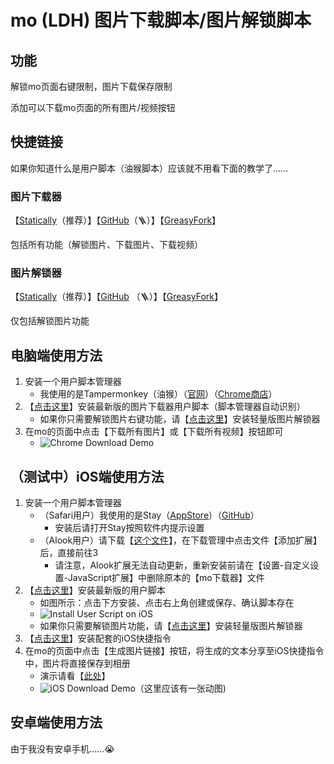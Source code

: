 # mo (LDH) 图片下载脚本/图片解锁脚本

## 功能

解锁mo页面右键限制，图片下载保存限制

添加可以下载mo页面的所有图片/视频按钮

## 快捷链接

如果你知道什么是用户脚本（油猴脚本）应该就不用看下面的教学了……

### 图片下载器 

【[Statically](https://cdn.statically.io/gh/locoda/mo-downloader/main/mo-downloder.user.js)（推荐）】【[GitHub](https://github.com/locoda/mo-downloader/raw/main/mo-downloder.user.js)（🪜）】【[GreasyFork](https://greasyfork.org/zh-CN/scripts/459051-mo-ldh-images-download)】

包括所有功能（解锁图片、下载图片、下载视频）

### 图片解锁器 

【[Statically](https://cdn.statically.io/gh/locoda/mo-downloader/main/mo-img-unlock.user.js)（推荐）】【[GitHub](https://github.com/locoda/mo-downloader/raw/main/mo-img-unlock.user.js) （🪜）】【[GreasyFork](https://greasyfork.org/zh-CN/scripts/459052-mo-ldh-images-limitation-remover)】

仅包括解锁图片功能

## 电脑端使用方法

1. 安装一个用户脚本管理器
   - 我使用的是Tampermonkey（油猴）（[官网](https://www.tampermonkey.net/)）（[Chrome商店](https://chrome.google.com/webstore/detail/tampermonkey/dhdgffkkebhmkfjojejmpbldmpobfkfo)）
2. 【[点击这里](https://cdn.statically.io/gh/locoda/mo-downloader/main/mo-downloder.user.js)】安装最新版的图片下载器用户脚本（脚本管理器自动识别）
   - 如果你只需要解锁图片右键功能，请【[点击这里](https://cdn.statically.io/gh/locoda/mo-downloader/main/mo-img-unlock.user.js)】安装轻量版图片解锁器
3. 在mo的页面中点击【下载所有图片】或【下载所有视频】按钮即可
   - ![Chrome Download Demo](https://cdn.statically.io/gh/locoda/mo-downloader/main/demos/chrome-download.png)

## （测试中）iOS端使用方法

1. 安装一个用户脚本管理器
   - （Safari用户）我使用的是Stay（[AppStore](https://apps.apple.com/cn/app/stay-%E7%BD%91%E9%A1%B5%E7%BA%AF%E6%B5%8F%E8%A7%88/id1591620171)）（[GitHub](https://github.com/shenruisi/Stay)）
     - 安装后请打开Stay按照软件内提示设置
   - （Alook用户）请下载【[这个文件](https://github.com/locoda/mo-downloader/blob/main/mo-downloader.alook)】，在下载管理中点击文件【添加扩展】后，直接前往3
     - 请注意，Alook扩展无法自动更新，重新安装前请在【设置-自定义设置-JavaScript扩展】中删除原本的【mo下载器】文件
2. 【[点击这里](https://cdn.statically.io/gh/locoda/mo-downloader/main/mo-downloader.alook)】安装最新版的用户脚本
   - 如图所示：点击下方安装、点击右上角创建或保存、确认脚本存在
   - ![Install User Script on iOS](https://cdn.statically.io/gh/locoda/mo-downloader/main/demos/iOS-user-script-install.png)
   - 如果你只需要解锁图片功能，请【[点击这里](https://cdn.statically.io/gh/locoda/mo-downloader/main/mo-img-unlock.user.js)】安装轻量版图片解锁器
3. 【[点击这里](https://www.icloud.com/shortcuts/bbd0e1dc58ed416f912ebb060beea996)】安装配套的iOS快捷指令
4. 在mo的页面中点击【生成图片链接】按钮，将生成的文本分享至iOS快捷指令中，图片将直接保存到相册
   - 演示请看【[此处](https://github.com/locoda/mo-downloader/blob/main/demos/iOS-download.gif)】
   - ![iOS Download Demo](https://cdn.statically.io/gh/locoda/mo-downloader/main/demos/iOS-download.gif)（这里应该有一张动图)

## 安卓端使用方法

由于我没有安卓手机……😭